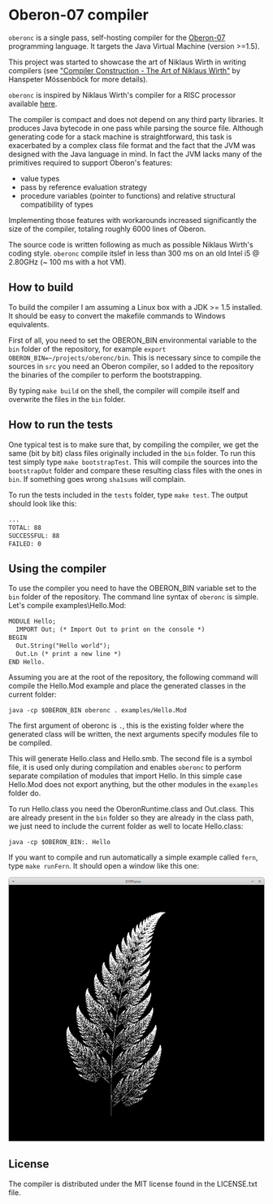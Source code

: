 
# Oberon-07 compiler

`oberonc` is a single pass, self-hosting compiler for the
[Oberon-07](https://en.wikipedia.org/wiki/Oberon_(programming_language))
programming language. It targets the Java Virtual Machine (version >=1.5).

This project was started to showcase the art of Niklaus Wirth in writing
compilers (see ["Compiler Construction - The Art of Niklaus
Wirth"](ftp://debian.ssw.uni-linz.ac.at/pub/Papers/Moe00b.pdf)
by Hanspeter Mössenböck for more details).

`oberonc` is inspired by Niklaus Wirth's compiler for a RISC processor available
[here](http://www.inf.ethz.ch/personal/wirth/).

The compiler is compact and does not depend on any third party libraries. It
produces Java bytecode in one pass while parsing the source file. Although
generating code for a stack machine is straightforward, this task is exacerbated
by a complex class file format and the fact that the JVM was designed with the
Java language in mind. In fact the JVM lacks many of the primitives required to
support Oberon's features:

* value types
* pass by reference evaluation strategy
* procedure variables (pointer to functions) and relative structural
  compatibility of types

Implementing those features with workarounds increased significantly the size
of the compiler, totaling roughly 6000 lines of Oberon.

The source code is written following as much as possible Niklaus Wirth's
coding style. `oberonc` compile itslef in less than 300 ms on an old
Intel i5 @ 2.80GHz (~ 100 ms with a hot VM).

## How to build

To build the compiler I am assuming a Linux box with a JDK >= 1.5 installed.
It should be easy to convert the makefile commands to Windows equivalents.

First of all, you need to set the OBERON_BIN environmental variable to the `bin`
folder of the repository, for
example `export OBERON_BIN=~/projects/oberonc/bin`. This is necessary since to
compile the sources in `src` you need an Oberon compiler, so I added to the
repository the binaries of the compiler to perform the bootstrapping.

By typing `make build` on the shell, the compiler will compile itself and
overwrite the files in the `bin` folder.

## How to run the tests

One typical test is to make sure that, by compiling the compiler, we get the
same (bit by bit) class files originally included in the `bin` folder.
To run this test simply type `make bootstrapTest`. This will compile the
sources into the `bootstrapOut` folder and compare these resulting class files
with the ones in `bin`. If something goes wrong `sha1sums` will complain.

To run the tests included in the `tests` folder, type `make test`. The output
should look like this:

    ...
    TOTAL: 88
    SUCCESSFUL: 88
    FAILED: 0

## Using the compiler

To use the compiler you need to have the OBERON_BIN variable set to the `bin`
folder of the repository. The command line syntax of `oberonc` is simple.
Let's compile examples\Hello.Mod:

    MODULE Hello;
      IMPORT Out; (* Import Out to print on the console *)
    BEGIN
      Out.String("Hello world");
      Out.Ln (* print a new line *)
    END Hello.

Assuming you are at the root of the repository, the following command will
compile the Hello.Mod example and place the generated classes in the current
folder:

    java -cp $OBERON_BIN oberonc . examples/Hello.Mod

The first argument of oberonc is `.`, this is the existing folder where the
generated class will be written, the next arguments specify modules file to
be compiled.

This will generate Hello.class and Hello.smb. The second file is a symbol file,
it is used only during compilation and enables `oberonc` to perform separate
compilation of modules that import Hello. In this simple case Hello.Mod
does not export anything, but the other modules in the `examples` folder do.

To run Hello.class you need the OberonRuntime.class and Out.class. This are
already present in the `bin` folder so they are already in the class path, we
just need to include the current folder as well to locate Hello.class:

    java -cp $OBERON_BIN:. Hello

If you want to compile and run automatically a simple example called `fern`,
type `make runFern`. It should open a window like this one:

![Fern](examples/fern/fern.png)

## License

The compiler is distributed under the MIT license found in the LICENSE.txt file.

